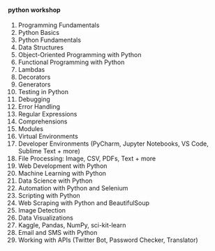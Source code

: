 #### python workshop

1. Programming Fundamentals
2. Python Basics
3. Python Fundamentals
4. Data Structures
5. Object-Oriented Programming with Python
6. Functional Programming with Python
7. Lambdas
8. Decorators
9. Generators
10. Testing in Python
11. Debugging
12. Error Handling
13. Regular Expressions
14. Comprehensions
15. Modules
16. Virtual Environments
17. Developer Environments (PyCharm, Jupyter Notebooks, VS Code, Sublime Text + more)
18. File Processing: Image, CSV, PDFs, Text + more
19. Web Development with Python
20. Machine Learning with Python
21. Data Science with Python
22. Automation with Python and Selenium
23. Scripting with Python
24. Web Scraping with Python and BeautifulSoup
25. Image Detection
26. Data Visualizations
27. Kaggle, Pandas, NumPy, sci-kit-learn
28. Email and SMS with Python
29. Working with APIs (Twitter Bot, Password Checker, Translator)

